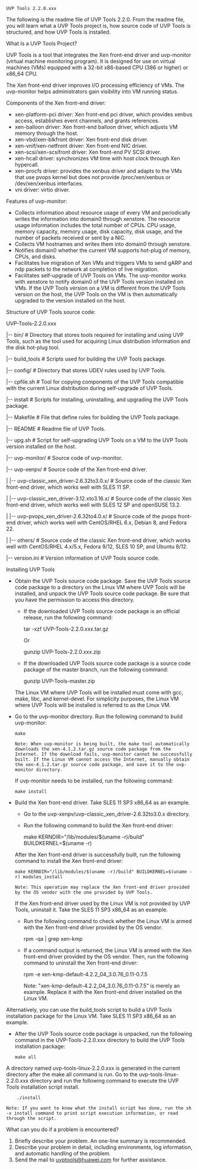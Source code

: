    UVP Tools 2.2.0.xxx
The following is the readme file of UVP Tools 2.2.0. From the readme file, you will learn what a UVP Tools project is, how source code of UVP Tools is structured, and how UVP Tools is installed.

What Is a UVP Tools Project?

UVP Tools is a tool that integrates the Xen front-end driver and uvp-monitor (virtual machine monitoring program). It is designed for use on virtual machines (VMs) equipped with a 32-bit x86-based CPU (386 or higher) or x86_64 CPU.

The Xen front-end driver improves I/O processing efficiency of VMs. The uvp-monitor helps administrators gain visibility into VM running status.

Components of the Xen front-end driver:

  - xen-platform-pci driver: Xen front-end pci driver, which provides xenbus access, establishes event channels, and grants references.
  - xen-balloon driver: Xen front-end balloon driver, which adjusts VM memory through the host.
  - xen-vbd/xen-blkfront driver: Xen front-end disk driver.
  - xen-vnif/xen-netfront driver: Xen front-end NIC driver.
  - xen-scsi/xen-scsifront driver: Xen front-end PV SCSI driver.
  - xen-hcall driver: synchronizes VM time with host clock through Xen hypercall.
  - xen-procfs driver: provides the xenbus driver and adapts to the VMs that use pvops kernel but does not provide /proc/xen/xenbus or /dev/xen/xenbus interfaces.
  - vni driver: virtio driver.

Features of uvp-monitor:
  - Collects information about resource usage of every VM and periodically writes the information into domain0 through xenstore. The resource usage information includes the total number of CPUs. CPU usage, memory capacity, memory usage, disk capacity, disk usage, and the number of packets received or sent by a NIC.
  - Collects VM hostnames and writes them into domain0 through xenstore.
  - Notifies domain0 whether the current VM supports hot-plug of memory, CPUs, and disks.
  - Facilitates live migration of Xen VMs and triggers VMs to send gARP and ndp packets to the network at completion of live migration.
  - Facilitates self-upgrade of UVP Tools on VMs. The uvp-monitor works with xenstore to notify domain0 of the UVP Tools version installed on VMs. If the UVP Tools version on a VM is different from the UVP Tools version on the host, the UVP Tools on the VM is then automatically upgraded to the version installed on the host.

Structure of UVP Tools source code:

UVP-Tools-2.2.0.xxx

|-- bin/             # Directory that stores tools required for installing and using UVP Tools, such as the tool used for acquiring Linux distribution information and the disk hot-plug tool.

|-- build_tools      # Scripts used for building the UVP Tools package.

|-- config/          # Directory that stores UDEV rules used by UVP Tools.

|-- cpfile.sh        # Tool for copying components of the UVP Tools compatible with the current Linux distribution during self-upgrade of UVP Tools.

|-- install          # Scripts for installing, uninstalling, and upgrading the UVP Tools package.

|-- Makefile         # File that define rules for building the UVP Tools package.

|-- README           # Readme file of UVP Tools.

|-- upg.sh           # Script for self-upgrading UVP Tools on a VM to the UVP Tools version installed on the host.

|-- uvp-monitor/     # Source code of uvp-monitor.

|-- uvp-xenpv/       # Source code of the Xen front-end driver.

| |-- uvp-classic_xen_driver-2.6.32to3.0.x/   # Source code of the classic Xen front-end driver, which works well with SLES 11 SP.

| |-- uvp-classic_xen_driver-3.12.xto3.16.x/  # Source code of the classic Xen front-end driver, which works well with SLES 12 SP and openSUSE 13.2.

| |-- uvp-pvops_xen_driver-2.6.32to4.0.x/     # Source code of the pvops front-end driver, which works well with CentOS/RHEL 6.x, Debian 8, and Fedora 22.

| |-- others/       # Source code of the classic Xen front-end driver, which works well with CentOS/RHEL 4.x/5.x, Fedora 9/12, SLES 10 SP, and Ubuntu 8/12.

|-- version.ini      # Version information of UVP Tools source code.



Installing UVP Tools
  - Obtain the UVP Tools source code package. Save the UVP Tools source code package to a directory on the Linux VM where UVP Tools will be installed, and unpack the UVP Tools source code package. Be sure that you have the permission to access this directory.
    - If the downloaded UVP Tools source code package is an official release, run the following command: 

        tar -xzf UVP-Tools-2.2.0.xxx.tar.gz

        Or

        gunzip UVP-Tools-2.2.0.xxx.zip

    - If the downloaded UVP Tools source code package is a source code package of the master branch, run the following command: 

        gunzip UVP-Tools-master.zip

	
    The Linux VM where UVP Tools will be installed must come with gcc, make, libc, and kernel-devel. For simplicity purposes, the Linux VM where UVP Tools will be installed is referred to as the Linux VM.

  - Go to the uvp-monitor directory. Run the following command to build uvp-monitor:

        make

        Note: When uvp-monitor is being built, the make tool automatically downloads the xen-4.1.2.tar.gz source code package from the Internet. If the download fails, uvp-monitor cannot be successfully built. If the Linux VM cannot access the Internet, manually obtain the xen-4.1.2.tar.gz source code package, and save it to the uvp-monitor directory.   
    
    If uvp-monitor needs to be installed, run the following command:

        make install

  - Build the Xen front-end driver. Take SLES 11 SP3 x86_64 as an example.
    - Go to the uvp-xenpv/uvp-classic_xen_driver-2.6.32to3.0.x directory.
    - Run the following command to build the Xen front-end driver:

        make KERNDIR="/lib/modules/$(uname -r)/build" BUILDKERNEL=$(uname -r)
  
    After the Xen front-end driver is successfully built, run the following command to install the Xen front-end driver:

        make KERNDIR="/lib/modules/$(uname -r)/build" BUILDKERNEL=$(uname -r) modules_install

        Note: This operation may replace the Xen front-end driver provided by the OS vendor with the one provided by UVP Tools. 

    If the Xen front-end driver used by the Linux VM is not provided by UVP Tools, uninstall it. Take the SLES 11 SP3 x86_64 as an example. 
    - Run the following command to check whether the Linux VM is armed with the Xen front-end driver provided by the OS vendor. 

        rpm -qa | grep xen-kmp
    - If a command output is returned, the Linux VM is armed with the Xen front-end driver provided by the OS vendor. Then, run the following command to uninstall the Xen front-end driver: 

        rpm -e xen-kmp-default-4.2.2_04_3.0.76_0.11-0.7.5

        Note: "xen-kmp-default-4.2.2_04_3.0.76_0.11-0.7.5" is merely an example. Replace it with the Xen front-end driver installed on the Linux VM. 

  Alternatively, you can use the build_tools script to build a UVP Tools installation package for the Linux VM. Take SLES 11 SP3 x86_64 as an example. 
  - After the UVP Tools source code package is unpacked, run the following command in the UVP-Tools-2.2.0.xxx directory to build the UVP Tools installation package: 

        make all

  A directory named uvp-tools-linux-2.2.0.xxx is generated in the current directory after the make all command is run. Go to the uvp-tools-linux-2.2.0.xxx directory and run the following command to execute the UVP Tools installation script install. 

        ./install

    Note: If you want to know what the install script has done, run the sh -x install command to print script execution information, or read through the script. 


What can you do if a problem is encountered?
  1. Briefly describe your problem. An one-line summary is recommended.
  2. Describe your problem in detail, including environments, log information, and automatic handling of the problem.
  3. Send the mail to uvptools@huawei.com for further assistance.


